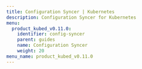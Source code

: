 ```yaml
---
title: Configuration Syncer | Kubernetes
description: Configuration Syncer for Kubernetes
menu:
  product_kubed_v0.11.0:
    identifier: config-syncer
    parent: guides
    name: Configuration Syncer
    weight: 20
menu_name: product_kubed_v0.11.0
---
```


